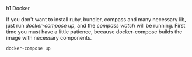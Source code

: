 h1 Docker

If you don't want to install ruby, bundler, compass and many necessary lib,
just run _docker-compose up_, and the _compass watch_ will be running. First time
you must have a little patience, because docker-compose builds the image with 
necessary components.

```
docker-compose up
```
